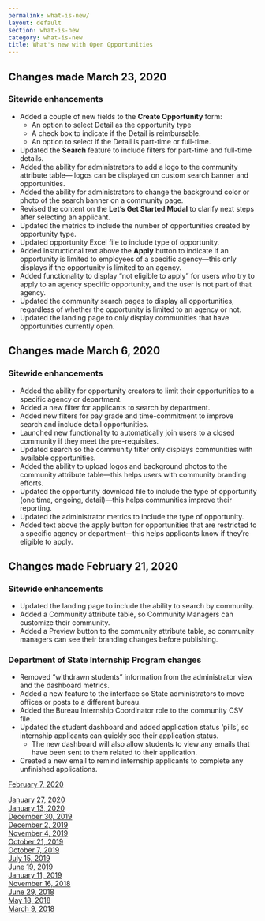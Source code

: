 ```yaml
---
permalink: what-is-new/
layout: default
section: what-is-new
category: what-is-new
title: What's new with Open Opportunities
---
```


## Changes made March 23, 2020
### Sitewide enhancements

* Added a couple of new fields to the **Create Opportunity** form:
  * An option to select Detail as the opportunity type
  * A check box to indicate if the Detail is reimbursable. 
  * An option to select if the Detail is part-time or full-time.
* Updated the **Search** feature to include filters for part-time and full-time details.
* Added the ability for administrators to add a logo to the community attribute table— logos can be displayed on custom search banner and opportunities.
* Added the ability for administrators to change the background color or photo of the search banner on a community page.
* Revised the content on the **Let’s Get Started Modal** to clarify next steps after selecting an applicant.
* Updated the metrics to include the number of opportunities created by opportunity type.
* Updated opportunity Excel file to include type of opportunity.
* Added instructional text above the **Apply** button to indicate if an opportunity is limited to employees of a specific agency—this only displays if the opportunity is limited to an agency.
* Added functionality to display “not eligible to apply” for users who try to apply to an agency specific opportunity, and the user is not part of that agency.  
* Updated the community search pages to display all opportunities, regardless of whether the opportunity is limited to an agency or not.
* Updated the landing page to only display communities that have opportunities currently open.

## Changes made March 6, 2020
### Sitewide enhancements

* Added the ability for opportunity creators to limit their opportunities to a specific agency or department.
* Added a new filter for applicants to search by department. 
* Added new filters for pay grade and time-commitment to improve search and include detail opportunities.
* Launched new functionality to automatically join users to a closed community if they meet the pre-requisites.
* Updated search so the community filter only displays communities with available opportunities.
* Added the ability to upload logos and background photos to the community attribute table—this helps users with community branding efforts.
* Updated the opportunity download file to include the type of opportunity (one time, ongoing, detail)—this helps communities improve their reporting.
* Updated the administrator metrics to include the type of opportunity. 
* Added text above the apply button for opportunities that are restricted to a specific agency or department—this helps applicants know if they’re eligible to apply.

## Changes made February 21, 2020
### Sitewide enhancements

* Updated the landing page to include the ability to search by community.
* Added a Community attribute table, so Community Managers can customize their community. 
* Added a Preview button to the community attribute table, so community managers can see their branding changes before publishing.

### Department of State Internship Program changes
* Removed “withdrawn students” information from the administrator view and the dashboard metrics.
* Added a new feature to the interface so State administrators to move offices or posts to a different bureau.
* Added the Bureau Internship Coordinator role to the community CSV file. 
* Updated the student dashboard and added application status ‘pills’, so internship applicants can quickly see their application status.
  * The new dashboard will also allow students to view any emails that have been sent to them related to their application.
* Created a new email to remind internship applicants to complete any unfinished applications.


[February 7, 2020](feb-07-2020/)

[January 27, 2020](jan-27-2020/)  
[January 13, 2020](jan-13-2020/)  
[December 30, 2019](dec-30-2019/)  
[December 2, 2019](dec-02-2019/)  
[November 4, 2019](nov-04-2019/)  
[October 21, 2019](oct-21-2019/)  
[October 7, 2019](oct-07-2019/)  
[July 15, 2019](jul-15-2019/)  
[June 19, 2019](june-19-2019/)  
[January 11, 2019](jan-11-2019/)  
[November 16, 2018](nov-16-2018/)  
[June 29, 2018](june-29-2018/)  
[May 18, 2018](may-18-2018/)  
[March 9, 2018](mar-09-2018/)  
